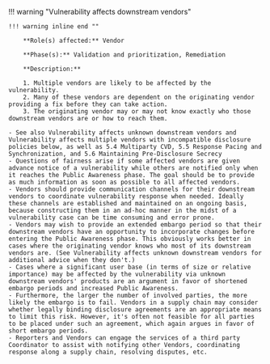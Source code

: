 <a name="16"></a>
!!! warning "Vulnerability affects downstream vendors"

    !!! warning inline end ""

        **Role(s) affected:** Vendor

        **Phase(s):** Validation and prioritization, Remediation

        **Description:**

        1. Multiple vendors are likely to be affected by the vulnerability.
        2. Many of these vendors are dependent on the originating vendor providing a fix before they can take action.
        3. The originating vendor may or may not know exactly who those downstream vendors are or how to reach them.

    - See also Vulnerability affects unknown downstream vendors and Vulnerability affects multiple vendors with incompatible disclosure policies below, as well as 5.4 Multiparty CVD, 5.5 Response Pacing and Synchronization, and 5.6 Maintaining Pre-Disclosure Secrecy
    - Questions of fairness arise if some affected vendors are given advance notice of a vulnerability while others are notified only when it reaches the Public Awareness phase. The goal should be to provide as much information as soon as possible to all affected vendors.
    - Vendors should provide communication channels for their downstream vendors to coordinate vulnerability response when needed. Ideally these channels are established and maintained on an ongoing basis, because constructing them in an ad-hoc manner in the midst of a vulnerability case can be time consuming and error prone.
    - Vendors may wish to provide an extended embargo period so that their downstream vendors have an opportunity to incorporate changes before entering the Public Awareness phase. This obviously works better in cases where the originating vendor knows who most of its downstream vendors are. (See Vulnerability affects unknown downstream vendors for additional advice when they don't.)
    - Cases where a significant user base (in terms of size or relative importance) may be affected by the vulnerability via unknown downstream vendors' products are an argument in favor of shortened embargo periods and increased Public Awareness.
    - Furthermore, the larger the number of involved parties, the more likely the embargo is to fail. Vendors in a supply chain may consider whether legally binding disclosure agreements are an appropriate means to limit this risk. However, it's often not feasible for all parties to be placed under such an agreement, which again argues in favor of short embargo periods.
    - Reporters and Vendors can engage the services of a third party Coordinator to assist with notifying other Vendors, coordinating response along a supply chain, resolving disputes, etc.
